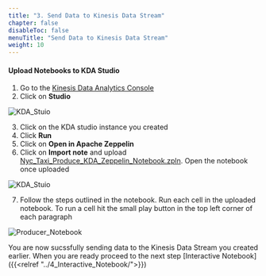 ```yaml
---
title: "3. Send Data to Kinesis Data Stream"
chapter: false
disableToc: false
menuTitle: "Send Data to Kinesis Data Stream"
weight: 10
---
```


#### Upload Notebooks to KDA Studio

1. Go to the [Kinesis Data Analytics Console](https://console.aws.amazon.com/kinesisanalytics/home)
2. Click on **Studio**

![KDA_Stuio](/images/flink-on-kda-studio/studio_set_up.png)

3. Click on the KDA studio instance you created
4. Click **Run**
5. Click on **Open in Apache Zeppelin**
6. Click on **Import note** and upload [Nyc_Taxi_Produce_KDA_Zeppelin_Notebook.zpln](https://sharkech-public.s3.amazonaws.com/flink-on-kda/Nyc_Taxi_Produce_KDA_Zeppelin_Notebook.zpln). Open the notebook once uploaded

![KDA_Stuio](/images/flink-on-kda-studio/zeppelin_1.png)

7. Follow the steps outlined in the notebook. Run each cell in the uploaded notebook. To run a cell hit the small play button in the top left corner of each paragraph 

![Producer_Notebook](/images/flink-on-kda-studio/producer_notebook.png)

You are now sucssfully sending data to the Kinesis Data Stream you created earlier. When you are ready proceed to the next step [Interactive Notebook]({{<relref "../4_Interactive_Notebook/">}})